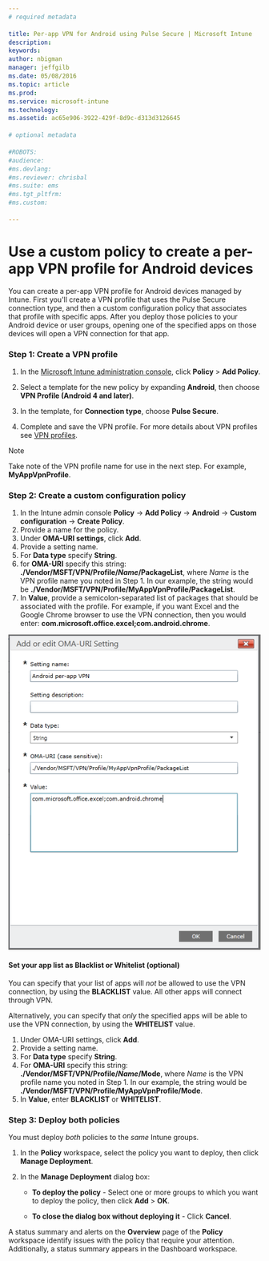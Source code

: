 ```yaml
---
# required metadata

title: Per-app VPN for Android using Pulse Secure | Microsoft Intune
description:
keywords:
author: nbigman
manager: jeffgilb
ms.date: 05/08/2016
ms.topic: article
ms.prod:
ms.service: microsoft-intune
ms.technology:
ms.assetid: ac65e906-3922-429f-8d9c-d313d3126645

# optional metadata

#ROBOTS:
#audience:
#ms.devlang:
#ms.reviewer: chrisbal
#ms.suite: ems
#ms.tgt_pltfrm:
#ms.custom:

---
```


# Use a custom policy to create a per-app VPN profile for Android devices

You can create a per-app VPN profile for Android devices managed by Intune. First you'll create a VPN profile  that uses the Pulse Secure connection type, and then a custom configuration policy that associates that profile with specific apps. After you deploy those policies to your Android device or user groups, opening one of the specified apps on those devices will open a VPN connection for that app. 

### Step 1:  Create a VPN profile

1. In the [Microsoft Intune administration console](https://manage.microsoft.com), click **Policy** > **Add Policy**.
2. Select a template for the new policy by expanding **Android**, then choose **VPN Profile (Android 4 and later)**.

3. In the template, for **Connection type**, choose **Pulse Secure**.
4. Complete and save the VPN profile. For more details about VPN profiles see [VPN profiles](vpn-connections-in-microsoft-intune.md).

> [!NOTE]
Take note of the VPN profile name for use in the next step.	For example, **MyAppVpnProfile**.
   
### Step 2:  Create a custom configuration policy
	
   1. In the Intune admin console **Policy** -> **Add Policy** -> **Android** -> **Custom configuration** -> **Create Policy**.
   2. Provide a name for the policy.
   3. Under **OMA-URI settings**, click **Add**.
   4. Provide a setting name.
   5. For **Data type** specify **String**.
   6. for **OMA-URI** specify this string: **./Vendor/MSFT/VPN/Profile/*Name*/PackageList**, where *Name* is the VPN profile name you noted in Step 1. In our example, the string would be **./Vendor/MSFT/VPN/Profile/MyAppVpnProfile/PackageList**.
   7.	In **Value**, provide a semicolon-separated list of packages that should be associated with the profile.  For example, if you want Excel and the Google Chrome browser to use the VPN connection, then you would enter: **com.microsoft.office.excel;com.android.chrome**.
  

   ![Example Android per-app VPN custom policy](..\media\android_per_app_vpn_oma_uri.png) 
#### Set your app list as Blacklist or Whitelist (optional)
You can specify that your list of apps will *not* be allowed to use the VPN connection, by using the **BLACKLIST** value.  All other apps will connect through VPN.

Alternatively, you can specify that *only* the specified apps will be able to use the VPN connection, by using the **WHITELIST** value.
 

1.	Under OMA-URI settings, click **Add**.
2.	Provide a setting name.
3.	For **Data type** specify **String**.
4.	For **OMA-URI** specify this string: **./Vendor/MSFT/VPN/Profile/*Name*/Mode**, where *Name* is the VPN profile name you noted in Step 1. In our example, the string would be **./Vendor/MSFT/VPN/Profile/MyAppVpnProfile/Mode**.
5.	In **Value**, enter **BLACKLIST** or **WHITELIST**. 


   
### Step 3: Deploy both policies

You must deploy *both* policies to the *same* Intune groups.

   1.  In the **Policy** workspace, select the policy you want to deploy, then click **Manage Deployment**.

2.  In the **Manage Deployment** dialog box:

    -   **To deploy the policy** - Select one or more groups to which you want to deploy the policy, then click **Add** &gt; **OK**.

    -   **To close the dialog box without deploying it** - Click **Cancel**.

A status summary and alerts on the **Overview** page of the **Policy** workspace identify issues with the policy that require your attention. Additionally, a status summary appears in the Dashboard workspace.

